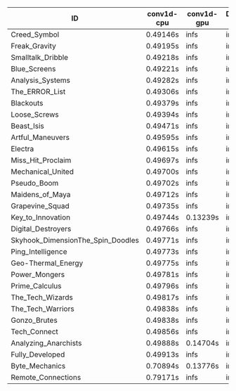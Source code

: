|ID|conv1d-cpu|conv1d-gpu|DWSPConv2D-gpu|gemm-gpu|avg|
|-|-|-|-|-|-|
|Creed_Symbol|0.49146s|infs|infs|4.61328s|infs|
|Freak_Gravity|0.49195s|infs|infs|4.69836s|infs|
|Smalltalk_Dribble|0.49218s|infs|infs|4.61357s|infs|
|Blue_Screens|0.49221s|infs|infs|4.65054s|infs|
|Analysis_Systems|0.49282s|infs|infs|4.70643s|infs|
|The_ERROR_List|0.49306s|infs|infs|4.72972s|infs|
|Blackouts|0.49379s|infs|infs|4.64440s|infs|
|Loose_Screws|0.49394s|infs|infs|4.63315s|infs|
|Beast_Isis|0.49471s|infs|infs|4.73559s|infs|
|Artful_Maneuvers|0.49595s|infs|infs|4.76516s|infs|
|Electra|0.49615s|infs|infs|4.70686s|infs|
|Miss_Hit_Proclaim|0.49697s|infs|infs|4.67241s|infs|
|Mechanical_United|0.49700s|infs|infs|4.69145s|infs|
|Pseudo_Boom|0.49702s|infs|infs|4.66695s|infs|
|Maidens_of_Maya|0.49712s|infs|infs|4.70215s|infs|
|Grapevine_Squad|0.49735s|infs|infs|4.67239s|infs|
|Key_to_Innovation|0.49744s|0.13239s|infs|4.66798s|infs|
|Digital_Destroyers|0.49766s|infs|infs|4.75956s|infs|
|Skyhook_DimensionThe_Spin_Doodles|0.49771s|infs|infs|4.69265s|infs|
|Ping_Intelligence|0.49773s|infs|infs|4.69523s|infs|
|Geo-Thermal_Energy|0.49775s|infs|infs|4.74764s|infs|
|Power_Mongers|0.49781s|infs|infs|4.69613s|infs|
|Prime_Calculus|0.49796s|infs|infs|4.68805s|infs|
|The_Tech_Wizards|0.49817s|infs|infs|4.67699s|infs|
|The_Tech_Warriors|0.49838s|infs|infs|4.69431s|infs|
|Gonzo_Brutes|0.49838s|infs|infs|4.66506s|infs|
|Tech_Connect|0.49856s|infs|infs|4.69876s|infs|
|Analyzing_Anarchists|0.49888s|0.14704s|infs|4.76960s|infs|
|Fully_Developed|0.49913s|infs|infs|4.69935s|infs|
|Byte_Mechanics|0.70894s|0.13776s|infs|4.63655s|infs|
|Remote_Connections|0.79171s|infs|infs|4.63403s|infs|

